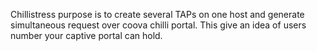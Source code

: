 Chillistress purpose is to create several TAPs on one host and generate simultaneous request over coova chilli portal.
This give an idea of users number your captive portal can hold. 
